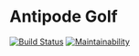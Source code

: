 # Antipode Golf

[![Build Status](https://circleci.com/gh/dsalopek/antipode-server.svg?style=shield&circle-token=b57a636a563c6bc5e7900fecd14cf90025a51f58)](https://app.circleci.com/pipelines/github/dsalopek/antipode-server) [![Maintainability](https://api.codeclimate.com/v1/badges/c5f770139a4263ec0c18/maintainability)](https://codeclimate.com/github/dsalopek/antipode-server/maintainability)
